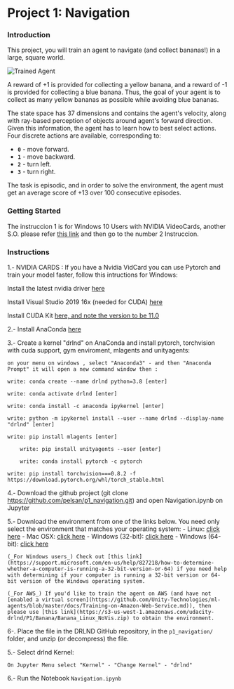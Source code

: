 [//]: # (Image References)

[image1]: https://user-images.githubusercontent.com/10624937/42135619-d90f2f28-7d12-11e8-8823-82b970a54d7e.gif "Trained Agent"

# Project 1: Navigation

### Introduction

This project, you will train an agent to navigate (and collect bananas!) in a large, square world.  

![Trained Agent][image1]

A reward of +1 is provided for collecting a yellow banana, and a reward of -1 is provided for collecting a blue banana.  Thus, the goal of your agent is to collect as many yellow bananas as possible while avoiding blue bananas.  

The state space has 37 dimensions and contains the agent's velocity, along with ray-based perception of objects around agent's forward direction.  Given this information, the agent has to learn how to best select actions.  Four discrete actions are available, corresponding to:
- **`0`** - move forward.
- **`1`** - move backward.
- **`2`** - turn left.
- **`3`** - turn right.

The task is episodic, and in order to solve the environment, the agent must get an average score of +13 over 100 consecutive episodes.

### Getting Started

The instruccion 1 is for Windows 10 Users with NVIDIA VideoCards, another S.O. please refer [this link](https://pytorch.org/get-started/locally/) and then  go to the number 2 Instruccion.


### Instructions

1.- NVIDIA CARDS : If you have a Nvidia VidCard you can use Pytorch and train your model faster, follow this intructions for Windows:
	
Install the latest nvidia driver [here](https://www.nvidia.com/es-la/geforce/drivers/)

Install Visual Studio 2019 16x (needed for CUDA) [here](https://visualstudio.microsoft.com/es/downloads/)

Install CUDA Kit [here, and note the version to be 11.0 ](https://docs.nvidia.com/cuda/cuda-installation-guide-microsoft-windows/index.html)

2.- Install AnaConda [here](https://www.anaconda.com/products/individual)

3.- Create a kernel "drlnd" on AnaConda and install pytorch, torchvision with cuda support, gym enviroment, mlagents and unityagents: 

	on your menu on windows , select "Anaconda3" - and then "Anaconda Prompt" it will open a new command window then :

	write: conda create --name drlnd python=3.8 [enter]

	write: conda activate drlnd [enter]

	write: conda install -c anaconda ipykernel [enter]
	
	write: python -m ipykernel install --user --name drlnd --display-name "drlnd" [enter]

	write: pip install mlagents [enter]

    	write: pip install unityagents --user [enter]

    	write: conda install pytorch -c pytorch

	write: pip install torchvision===0.8.2 -f https://download.pytorch.org/whl/torch_stable.html

4.- Download the github project (git clone https://github.com/pelsan/p1_navigation.git) and open Navigation.ipynb on Jupyter


5.- Download the environment from one of the links below.  You need only select the environment that matches your operating system:
    - Linux: [click here](https://s3-us-west-1.amazonaws.com/udacity-drlnd/P1/Banana/Banana_Linux.zip)
    - Mac OSX: [click here](https://s3-us-west-1.amazonaws.com/udacity-drlnd/P1/Banana/Banana.app.zip)
    - Windows (32-bit): [click here](https://s3-us-west-1.amazonaws.com/udacity-drlnd/P1/Banana/Banana_Windows_x86.zip)
    - Windows (64-bit): [click here](https://s3-us-west-1.amazonaws.com/udacity-drlnd/P1/Banana/Banana_Windows_x86_64.zip)
    
    (_For Windows users_) Check out [this link](https://support.microsoft.com/en-us/help/827218/how-to-determine-whether-a-computer-is-running-a-32-bit-version-or-64) if you need help with determining if your computer is running a 32-bit version or 64-bit version of the Windows operating system.

    (_For AWS_) If you'd like to train the agent on AWS (and have not [enabled a virtual screen](https://github.com/Unity-Technologies/ml-agents/blob/master/docs/Training-on-Amazon-Web-Service.md)), then please use [this link](https://s3-us-west-1.amazonaws.com/udacity-drlnd/P1/Banana/Banana_Linux_NoVis.zip) to obtain the environment.

6-. Place the file in the DRLND GitHub repository, in the `p1_navigation/` folder, and unzip (or decompress) the file. 


5.- Select drlnd Kernel:

	On Jupyter Menu select "Kernel" - "Change Kernel" - "drlnd"

6.- Run the Notebook `Navigation.ipynb` 
